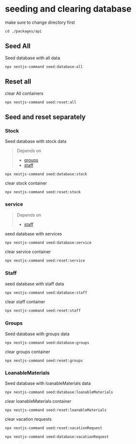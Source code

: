 # seeding and clearing database

make sure to change directory first

```shell
cd ./packages/api
```

## Seed All

Seed database with all data

```shell
npx nestjs-command seed:database:all   
```

## Reset all

clear All containers

```shell
npx nestjs-command seed:reset:all
```

## Seed and reset separately

### Stock

Seed database with stock data
> Depends on
> - [groups](#groups)
> - [staff](#staff)

```shell
npx nestjs-command seed:database:stock    
```

clear stock container

```shell
npx nestjs-command seed:reset:stock    
```

### service

> Depends on
> - [staff](#staff)

seed database with services

```sh
npx nestjs-command seed:database:service
```

clear service container

```sh
npx nestjs-command seed:reset:service
```

### Staff

seed database with staff data

```bash
npx nestjs-command seed:database:staff
```

clear staff container

```bash
npx nestjs-command seed:reset:staff
```

### Groups

Seed database with groups data

```shell
npx nestjs-command seed:database:groups    
```

clear groups container

```shell
npx nestjs-command seed:reset:groups    
```

### LoanableMaterials

Seed database with loanableMaterials data

```shell
npx nestjs-command seed:database:loanableMaterials
```

clear loanableMaterials container

```shell
npx nestjs-command seed:reset:loanableMaterials    
```

clear vacation requests

```bash
npx nestjs-command seed:reset:vacationRequest
```

```shell
npx nestjs-command seed:database:vacationRequest
```
